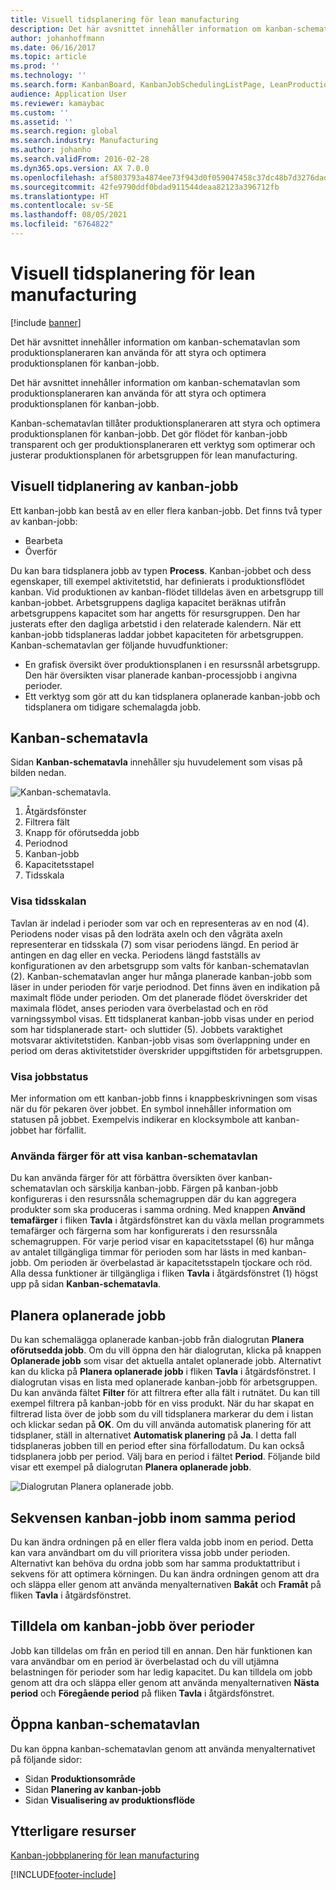 ```yaml
---
title: Visuell tidsplanering för lean manufacturing
description: Det här avsnittet innehåller information om kanban-schematavlan som produktionsplaneraren kan använda för att styra och optimera produktionsplanen för kanban-jobb.
author: johanhoffmann
ms.date: 06/16/2017
ms.topic: article
ms.prod: ''
ms.technology: ''
ms.search.form: KanbanBoard, KanbanJobSchedulingListPage, LeanProductionFlowVisualization, KanbanBoardUnplannedJobs
audience: Application User
ms.reviewer: kamaybac
ms.custom: ''
ms.assetid: ''
ms.search.region: global
ms.search.industry: Manufacturing
ms.author: johanho
ms.search.validFrom: 2016-02-28
ms.dyn365.ops.version: AX 7.0.0
ms.openlocfilehash: af5803793a4874ee73f943d0f059047458c37dc48b7d3276dadc8d8803599fb9
ms.sourcegitcommit: 42fe9790ddf0bdad911544deaa82123a396712fb
ms.translationtype: HT
ms.contentlocale: sv-SE
ms.lasthandoff: 08/05/2021
ms.locfileid: "6764822"
---
```

# <a name="visual-scheduling-for-lean-manufacturing"></a>Visuell tidsplanering för lean manufacturing

[!include [banner](../includes/banner.md)]

Det här avsnittet innehåller information om kanban-schematavlan som produktionsplaneraren kan använda för att styra och optimera produktionsplanen för kanban-jobb.

Det här avsnittet innehåller information om kanban-schematavlan som produktionsplaneraren kan använda för att styra och optimera produktionsplanen för kanban-jobb.

Kanban-schematavlan tillåter produktionsplaneraren att styra och optimera produktionsplanen för kanban-jobb. Det gör flödet för kanban-jobb transparent och ger produktionsplaneraren ett verktyg som optimerar och justerar produktionsplanen för arbetsgruppen för lean manufacturing.

## <a name="visual-scheduling-of-kanban-jobs"></a>Visuell tidplanering av kanban-jobb
Ett kanban-jobb kan bestå av en eller flera kanban-jobb. Det finns två typer av kanban-jobb:

-   Bearbeta
-   Överför

Du kan bara tidsplanera jobb av typen **Process**. Kanban-jobbet och dess egenskaper, till exempel aktivitetstid, har definierats i produktionsflödet kanban. Vid produktionen av kanban-flödet tilldelas även en arbetsgrupp till kanban-jobbet. Arbetsgruppens dagliga kapacitet beräknas utifrån arbetsgruppens kapacitet som har angetts för resursgruppen. Den har justerats efter den dagliga arbetstid i den relaterade kalendern. När ett kanban-jobb tidsplaneras laddar jobbet kapaciteten för arbetsgruppen. Kanban-schematavlan ger följande huvudfunktioner:

-   En grafisk översikt över produktionsplanen i en resurssnål arbetsgrupp. Den här översikten visar planerade kanban-processjobb i angivna perioder.
-   Ett verktyg som gör att du kan tidsplanera oplanerade kanban-jobb och tidsplanera om tidigare schemalagda jobb.

## <a name="kanban-schedule-board"></a>Kanban-schematavla
Sidan **Kanban-schematavla** innehåller sju huvudelement som visas på bilden nedan. 

![Kanban-schematavla.](./media/kanban-schedule-board-1024x554.png)
1.  Åtgärdsfönster
2.  Filtrera fält
3.  Knapp för oförutsedda jobb
4.  Periodnod
5.  Kanban-jobb
6.  Kapacitetsstapel
7.  Tidsskala

### <a name="view-the-time-scale"></a>Visa tidsskalan

Tavlan är indelad i perioder som var och en representeras av en nod (4). Periodens noder visas på den lodräta axeln och den vågräta axeln representerar en tidsskala (7) som visar periodens längd. En period är antingen en dag eller en vecka. Periodens längd fastställs av konfigurationen av den arbetsgrupp som valts för kanban-schematavlan (2). Kanban-schematavlan anger hur många planerade kanban-jobb som läser in under perioden för varje periodnod. Det finns även en indikation på maximalt flöde under perioden. Om det planerade flödet överskrider det maximala flödet, anses perioden vara överbelastad och en röd varningssymbol visas. Ett tidsplanerat kanban-jobb visas under en period som har tidsplanerade start- och sluttider (5). Jobbets varaktighet motsvarar aktivitetstiden. Kanban-jobb visas som överlappning under en period om deras aktivitetstider överskrider uppgiftstiden för arbetsgruppen.

### <a name="view-job-status"></a>Visa jobbstatus

Mer information om ett kanban-jobb finns i knappbeskrivningen som visas när du för pekaren över jobbet. En symbol innehåller information om statusen på jobbet. Exempelvis indikerar en klocksymbole att kanban-jobbet har förfallit.

### <a name="use-colors-to-view-the-kanban-schedule-board"></a>Använda färger för att visa kanban-schematavlan

Du kan använda färger för att förbättra översikten över kanban-schematavlan och särskilja kanban-jobb. Färgen på kanban-jobb konfigureras i den resurssnåla schemagruppen där du kan aggregera produkter som ska produceras i samma ordning. Med knappen **Använd temafärger** i fliken **Tavla** i åtgärdsfönstret kan du växla mellan programmets temafärger och färgerna som har konfigurerats i den resurssnåla schemagruppen. För varje period visar en kapacitetsstapel (6) hur många av antalet tillgängliga timmar för perioden som har lästs in med kanban-jobb. Om perioden är överbelastad är kapacitetsstapeln tjockare och röd. Alla dessa funktioner är tillgängliga i fliken **Tavla** i åtgärdsfönstret (1) högst upp på sidan **Kanban-schematavla**.

## <a name="plan-unplanned-jobs"></a>Planera oplanerade jobb
Du kan schemalägga oplanerade kanban-jobb från dialogrutan **Planera oförutsedda jobb**. Om du vill öppna den här dialogrutan, klicka på knappen **Oplanerade jobb** som visar det aktuella antalet oplanerade jobb. Alternativt kan du klicka på **Planera oplanerade jobb** i fliken **Tavla** i åtgärdsfönstret. I dialogrutan visas en lista med oplanerade kanban-jobb för arbetsgruppen. Du kan använda fältet **Filter** för att filtrera efter alla fält i rutnätet. Du kan till exempel filtrera på kanban-jobb för en viss produkt. När du har skapat en filtrerad lista över de jobb som du vill tidsplanera markerar du dem i listan och klickar sedan på **OK**. Om du vill använda automatisk planering för att tidsplaner, ställ in alternativet **Automatisk planering** på **Ja**. I detta fall tidsplaneras jobben till en period efter sina förfallodatum. Du kan också tidsplanera jobb per period. Välj bara en period i fältet **Period**. Följande bild visar ett exempel på dialogrutan **Planera oplanerade jobb**. 

![Dialogrutan Planera oplanerade jobb.](./media/plan-unplanned-jobs-1024x564.png)

## <a name="sequence-kanban-jobs-within-the-same-period"></a>Sekvensen kanban-jobb inom samma period
Du kan ändra ordningen på en eller flera valda jobb inom en period. Detta kan vara användbart om du vill prioritera vissa jobb under perioden. Alternativt kan behöva du ordna jobb som har samma produktattribut i sekvens för att optimera körningen. Du kan ändra ordningen genom att dra och släppa eller genom att använda menyalternativen **Bakåt** och **Framåt** på fliken **Tavla** i åtgärdsfönstret.

## <a name="reassign-kanban-jobs-across-periods"></a>Tilldela om kanban-jobb över perioder
Jobb kan tilldelas om från en period till en annan. Den här funktionen kan vara användbar om en period är överbelastad och du vill utjämna belastningen för perioder som har ledig kapacitet. Du kan tilldela om jobb genom att dra och släppa eller genom att använda menyalternativen **Nästa period** och **Föregående period** på fliken **Tavla** i åtgärdsfönstret.

## <a name="open-the-kanban-schedule-board"></a>Öppna kanban-schematavlan
Du kan öppna kanban-schematavlan genom att använda menyalternativet på följande sidor:

-   Sidan **Produktionsområde**
-   Sidan **Planering av kanban-jobb**
-   Sidan **Visualisering av produktionsflöde**


## <a name="additional-resources"></a>Ytterligare resurser

[Kanban-jobbplanering för lean manufacturing](lean-manufacturing-kanban-job-scheduling.md)



[!INCLUDE[footer-include](../../includes/footer-banner.md)]